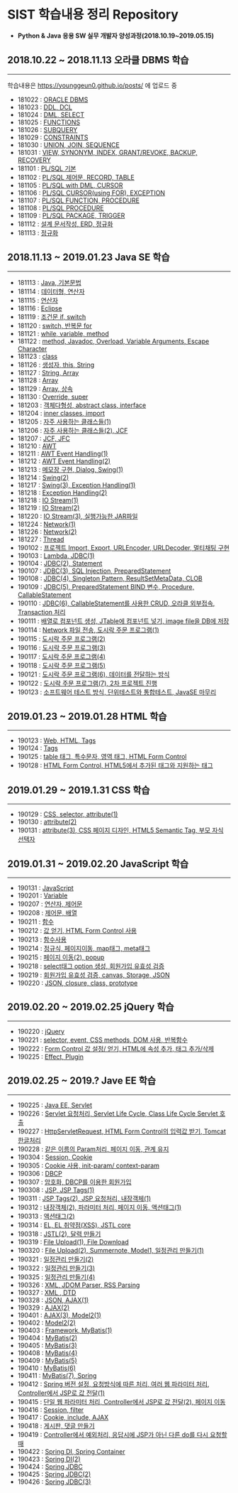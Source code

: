 # SIST 학습내용 정리 Repository

- **Python & Java 응용 SW 실무 개발자 양성과정(2018.10.19~2019.05.15)**

## 2018.10.22 ~ 2018.11.13    오라클 DBMS 학습

---

학습내용은 https://younggeun0.github.io/posts/ 에 업로드 중

- 181022 : [ORACLE DBMS](https://younggeun0.github.io/oracle-%EC%A0%95%EB%A6%AC-01/)
- 181023 : [DDL, DCL](https://younggeun0.github.io/oracle-%EC%A0%95%EB%A6%AC-02/)
- 181024 : [DML, SELECT](https://younggeun0.github.io/oracle-%EC%A0%95%EB%A6%AC-03/)
- 181025 : [FUNCTIONS](https://younggeun0.github.io/oracle-%EC%A0%95%EB%A6%AC-04/)
- 181026 : [SUBQUERY](https://younggeun0.github.io/oracle-%EC%A0%95%EB%A6%AC-05/)
- 181029 : [CONSTRAINTS](https://younggeun0.github.io/oracle-%EC%A0%95%EB%A6%AC-06/)
- 181030 : [UNION, JOIN, SEQUENCE](https://younggeun0.github.io/oracle-%EC%A0%95%EB%A6%AC-07/)
- 181031 : [VIEW, SYNONYM, INDEX, GRANT/REVOKE, BACKUP, RECOVERY](https://younggeun0.github.io/oracle-%EC%A0%95%EB%A6%AC-08/)
- 181101 : [PL/SQL 기본](https://younggeun0.github.io/oracle-%EC%A0%95%EB%A6%AC-09/)
- 181102 : [PL/SQL 제어문, RECORD, TABLE](https://younggeun0.github.io/oracle-%EC%A0%95%EB%A6%AC-10/)
- 181105 : [PL/SQL with DML, CURSOR](https://younggeun0.github.io/oracle-%EC%A0%95%EB%A6%AC-11/)
- 181106 : [PL/SQL CURSOR(using FOR), EXCEPTION](https://younggeun0.github.io/oracle-%EC%A0%95%EB%A6%AC-12/)
- 181107 : [PL/SQL FUNCTION, PROCEDURE](https://younggeun0.github.io/oracle-%EC%A0%95%EB%A6%AC-13/)
- 181108 : [PL/SQL PROCEDURE](https://younggeun0.github.io/oracle-%EC%A0%95%EB%A6%AC-14/)
- 181109 : [PL/SQL PACKAGE, TRIGGER](https://younggeun0.github.io/oracle-%EC%A0%95%EB%A6%AC-15/)
- 181112 : [설계 문서작성, ERD, 정규화](https://younggeun0.github.io/oracle-%EC%A0%95%EB%A6%AC-16/)
- 181113 : [정규화](https://younggeun0.github.io/oracle-%EC%A0%95%EB%A6%AC-17/)


## 2018.11.13 ~ 2019.01.23    Java SE 학습

---

- 181113 : [Java, 기본문법](https://younggeun0.github.io/java-%EC%A0%95%EB%A6%AC-01/)
- 181114 : [데이터형, 연산자](https://younggeun0.github.io/java-%EC%A0%95%EB%A6%AC-02/)
- 181115 : [연산자](https://younggeun0.github.io/java-%EC%A0%95%EB%A6%AC-03/)
- 181116 : [Eclipse](https://younggeun0.github.io/java-%EC%A0%95%EB%A6%AC-04/)
- 181119 : [조건문 if, switch](https://younggeun0.github.io/java-%EC%A0%95%EB%A6%AC-05/)
- 181120 : [switch, 반복문 for](https://younggeun0.github.io/java-%EC%A0%95%EB%A6%AC-06/)
- 181121 : [while, variable, method](https://younggeun0.github.io/java-%EC%A0%95%EB%A6%AC-07/)
- 181122 : [method, Javadoc, Overload, Variable Arguments, Escape Character](https://younggeun0.github.io/java-%EC%A0%95%EB%A6%AC-08/)
- 181123 : [class](https://younggeun0.github.io/java-%EC%A0%95%EB%A6%AC-09/)
- 181126 : [생성자, this, String](https://younggeun0.github.io/java-%EC%A0%95%EB%A6%AC-10/)
- 181127 : [String, Array](https://younggeun0.github.io/java-%EC%A0%95%EB%A6%AC-11/)
- 181128 : [Array](https://younggeun0.github.io/java-%EC%A0%95%EB%A6%AC-12/)
- 181129 : [Array, 상속](https://younggeun0.github.io/java-%EC%A0%95%EB%A6%AC-13/)
- 181130 : [Override, super](https://younggeun0.github.io/java-%EC%A0%95%EB%A6%AC-14/)
- 181203 : [객체다형성, abstract class, interface](https://younggeun0.github.io/java-%EC%A0%95%EB%A6%AC-15/)
- 181204 : [inner classes, import](https://younggeun0.github.io/java-%EC%A0%95%EB%A6%AC-16/)
- 181205 : [자주 사용하는 클래스들(1)](https://younggeun0.github.io/java-%EC%A0%95%EB%A6%AC-17/)
- 181206 : [자주 사용하는 클래스들(2), JCF](https://younggeun0.github.io/java-%EC%A0%95%EB%A6%AC-18/)
- 181207 : [JCF, JFC](https://younggeun0.github.io/java-%EC%A0%95%EB%A6%AC-19/)
- 181210 : [AWT](https://younggeun0.github.io/java-%EC%A0%95%EB%A6%AC-20/)
- 181211 : [AWT Event Handling(1)](https://younggeun0.github.io/java-%EC%A0%95%EB%A6%AC-21/)
- 181212 : [AWT Event Handling(2)](https://younggeun0.github.io/java-%EC%A0%95%EB%A6%AC-22/)
- 181213 : [메모장 구현, Dialog, Swing(1)](https://younggeun0.github.io/java-%EC%A0%95%EB%A6%AC-23/)
- 181214 : [Swing(2)](https://younggeun0.github.io/java-%EC%A0%95%EB%A6%AC-24/)
- 181217 : [Swing(3), Exception Handling(1)](https://younggeun0.github.io/java-%EC%A0%95%EB%A6%AC-25/)
- 181218 : [Exception Handling(2)](https://younggeun0.github.io/java-%EC%A0%95%EB%A6%AC-26/)
- 181218 : [IO Stream(1)](https://younggeun0.github.io/java-%EC%A0%95%EB%A6%AC-27/)
- 181219 : [IO Stream(2)](https://younggeun0.github.io/java-%EC%A0%95%EB%A6%AC-28/)
- 181220 : [IO Stream(3), 실행가능한 JAR파일 ](https://younggeun0.github.io/java-%EC%A0%95%EB%A6%AC-29/)
- 181224 : [Network(1)](https://younggeun0.github.io/java-%EC%A0%95%EB%A6%AC-30/)
- 181226 : [Network(2)](https://younggeun0.github.io/java-%EC%A0%95%EB%A6%AC-31/)
- 181227 : [Thread](https://younggeun0.github.io/java-%EC%A0%95%EB%A6%AC-32/)
- 190102 : [프로젝트 Import, Export, URLEncoder, URLDecoder, 멀티채팅 구현](https://younggeun0.github.io/java-%EC%A0%95%EB%A6%AC-33/)
- 190103 : [Lambda, JDBC(1)](https://younggeun0.github.io/java-%EC%A0%95%EB%A6%AC-34/)
- 190104 : [JDBC(2), Statement](https://younggeun0.github.io/java-%EC%A0%95%EB%A6%AC-35/)
- 190107 : [JDBC(3), SQL Injection, PreparedStatement](https://younggeun0.github.io/java-%EC%A0%95%EB%A6%AC-36/)
- 190108 : [JDBC(4), Singleton Pattern, ResultSetMetaData, CLOB](https://younggeun0.github.io/java-%EC%A0%95%EB%A6%AC-37/)
- 190109 : [JDBC(5), PreparedStatement BIND 변수, Procedure, CallableStatement](https://younggeun0.github.io/java-%EC%A0%95%EB%A6%AC-38/)
- 190110 : [JDBC(6), CallableStatement를 사용한 CRUD, 오라클 외부접속, Transaction 처리](https://younggeun0.github.io/java-%EC%A0%95%EB%A6%AC-39/)
- 190111 : [배열로 컴포넌트 생성, JTable에 컴포넌트 넣기, image file을 DB에 저장](https://younggeun0.github.io/java-%EC%A0%95%EB%A6%AC-40/)
- 190114 : [Network 파일 전송, 도시락 주문 프로그램(1)](https://younggeun0.github.io/java-%EC%A0%95%EB%A6%AC-41/)
- 190115 : [도시락 주문 프로그램(2)](https://younggeun0.github.io/java-%EC%A0%95%EB%A6%AC-42/)
- 190116 : [도시락 주문 프로그램(3)](https://younggeun0.github.io/java-%EC%A0%95%EB%A6%AC-43/)
- 190117 : [도시락 주문 프로그램(4)](https://younggeun0.github.io/java-%EC%A0%95%EB%A6%AC-44/)
- 190118 : [도시락 주문 프로그램(5)](https://younggeun0.github.io/java-%EC%A0%95%EB%A6%AC-45/)
- 190121 : [도시락 주문 프로그램(6), 데이터를 전달하는 방식](https://younggeun0.github.io/java-%EC%A0%95%EB%A6%AC-46/)
- 190122 : [도시락 주문 프로그램(7), 2차 프로젝트 진행](https://younggeun0.github.io/java-%EC%A0%95%EB%A6%AC-47/)
- 190123 : [소프트웨어 테스트 방식, 단위테스트와 통합테스트, JavaSE 마무리](https://younggeun0.github.io/java-%EC%A0%95%EB%A6%AC-48/)

## 2019.01.23 ~ 2019.01.28    HTML 학습

---

- 190123 : [Web, HTML, Tags](https://younggeun0.github.io/HTML-%EC%A0%95%EB%A6%AC-01/)
- 190124 : [Tags](https://younggeun0.github.io/HTML-%EC%A0%95%EB%A6%AC-02/)
- 190125 : [table 태그, 특수문자, 영역 태그, HTML Form Control](https://younggeun0.github.io/HTML-%EC%A0%95%EB%A6%AC-03/)
- 190128 : [HTML Form Control, HTML5에서 추가된 태그와 지원하는 태그](https://younggeun0.github.io/HTML-%EC%A0%95%EB%A6%AC-04/)

## 2019.01.29 ~ 2019.1.31    CSS 학습

---

- 190129 : [CSS, selector, attribute(1)](https://younggeun0.github.io/CSS-%EC%A0%95%EB%A6%AC-01/)
- 190130 : [attribute(2)](https://younggeun0.github.io/CSS-%EC%A0%95%EB%A6%AC-02/)
- 190131 : [attribute(3), CSS 페이지 디자인, HTML5 Semantic Tag, 부모 자식 선택자](https://younggeun0.github.io/CSS-%EC%A0%95%EB%A6%AC-03/)


## 2019.01.31 ~ 2019.02.20    JavaScript 학습

---

- 190131 : [JavaScript](https://younggeun0.github.io/JS-%EC%A0%95%EB%A6%AC-01/)
- 190201 : [Variable](https://younggeun0.github.io/JS-%EC%A0%95%EB%A6%AC-02/)
- 190207 : [연산자, 제어문](https://younggeun0.github.io/JS-%EC%A0%95%EB%A6%AC-03/)
- 190208 : [제어문, 배열](https://younggeun0.github.io/JS-%EC%A0%95%EB%A6%AC-04/)
- 190211 : [함수](https://younggeun0.github.io/JS-%EC%A0%95%EB%A6%AC-05/)
- 190212 : [값 얻기, HTML Form Control 사용](https://younggeun0.github.io/JS-%EC%A0%95%EB%A6%AC-06/)
- 190213 : [함수사용](https://younggeun0.github.io/JS-%EC%A0%95%EB%A6%AC-07/)
- 190214 : [정규식, 페이지이동, map태그, meta태그](https://younggeun0.github.io/JS-%EC%A0%95%EB%A6%AC-08/)
- 190215 : [페이지 이동(2), popup](https://younggeun0.github.io/JS-%EC%A0%95%EB%A6%AC-09/)
- 190218 : [select태그 option 생성, 회원가입 유효성 검증](https://younggeun0.github.io/JS-%EC%A0%95%EB%A6%AC-10/)
- 190219 : [회원가입 유효성 검증, canvas, Storage, JSON](https://younggeun0.github.io/JS-%EC%A0%95%EB%A6%AC-10/)
- 190220 : [JSON, closure, class, prototype](https://younggeun0.github.io/JS-%EC%A0%95%EB%A6%AC-10/)


## 2019.02.20 ~ 2019.02.25    jQuery 학습

---

- 190220 : [jQuery](https://younggeun0.github.io/jQuery-%EC%A0%95%EB%A6%AC-01/)
- 190221 : [selector, event, CSS methods, DOM 사용, 반복함수](https://younggeun0.github.io/jQuery-%EC%A0%95%EB%A6%AC-02/)
- 190222 : [Form Control 값 설정/ 얻기, HTML에 속성 추가, 태그 추가/삭제](https://younggeun0.github.io/jQuery-%EC%A0%95%EB%A6%AC-03/)
- 190225 : [Effect, Plugin](https://younggeun0.github.io/jQuery-%EC%A0%95%EB%A6%AC-04/)

## 2019.02.25 ~ 2019.?    Jave EE 학습

---

- 190225 : [Java EE, Servlet](https://younggeun0.github.io/JavaEE-%EC%A0%95%EB%A6%AC-01/)
- 190226 : [Servlet 요청처리, Servlet Life Cycle, Class Life Cycle Servlet 호출](https://younggeun0.github.io/JavaEE-%EC%A0%95%EB%A6%AC-02/)
- 190227 : [HttpServletRequest, HTML Form Control의 입력값 받기, Tomcat 한글처리](https://younggeun0.github.io/JavaEE-%EC%A0%95%EB%A6%AC-03/)
- 190228 : [같은 이름의 Param처리, 페이지 이동, 관계 유지](https://younggeun0.github.io/JavaEE-%EC%A0%95%EB%A6%AC-04/)
- 190304 : [Session, Cookie](https://younggeun0.github.io/JavaEE-%EC%A0%95%EB%A6%AC-05/)
- 190305 : [Cookie 사용, init-param/ context-param](https://younggeun0.github.io/JavaEE-%EC%A0%95%EB%A6%AC-06/)
- 190306 : [DBCP](https://younggeun0.github.io/JavaEE-%EC%A0%95%EB%A6%AC-07/)
- 190307 : [암호화, DBCP를 이용한 회원가입](https://younggeun0.github.io/JavaEE-%EC%A0%95%EB%A6%AC-08/)
- 190308 : [JSP, JSP Tags(1)](https://younggeun0.github.io/JavaEE-%EC%A0%95%EB%A6%AC-09/)
- 190311 : [JSP Tags(2), JSP 요청처리, 내장객체(1)](https://younggeun0.github.io/JavaEE-%EC%A0%95%EB%A6%AC-10/)
- 190312 : [내장객체(2), 파라미터 처리, 페이지 이동, 액션태그(1)](https://younggeun0.github.io/JavaEE-%EC%A0%95%EB%A6%AC-11/)
- 190313 : [액션태그(2)](https://younggeun0.github.io/JavaEE-%EC%A0%95%EB%A6%AC-12/)
- 190314 : [EL, EL 취약점(XSS), JSTL core](https://younggeun0.github.io/JavaEE-%EC%A0%95%EB%A6%AC-13/)
- 190318 : [JSTL(2), 달력 만들기](https://younggeun0.github.io/JavaEE-%EC%A0%95%EB%A6%AC-14/)
- 190319 : [File Upload(1), File Download](https://younggeun0.github.io/JavaEE-%EC%A0%95%EB%A6%AC-15/)
- 190320 : [File Upload(2), Summernote, Model1, 일정관리 만들기(1)](https://younggeun0.github.io/JavaEE-%EC%A0%95%EB%A6%AC-16/)
- 190321 : [일정관리 만들기(2)](https://younggeun0.github.io/JavaEE-%EC%A0%95%EB%A6%AC-17/)
- 190322 : [일정관리 만들기(3)](https://younggeun0.github.io/JavaEE-%EC%A0%95%EB%A6%AC-18/)
- 190325 : [일정관리 만들기(4)](https://younggeun0.github.io/JavaEE-%EC%A0%95%EB%A6%AC-19/)
- 190326 : [XML, JDOM Parser, RSS Parsing](https://younggeun0.github.io/JavaEE-%EC%A0%95%EB%A6%AC-20/)
- 190327 : [XML , DTD](https://younggeun0.github.io/JavaEE-%EC%A0%95%EB%A6%AC-21/)
- 190328 : [JSON, AJAX(1)](https://younggeun0.github.io/JavaEE-%EC%A0%95%EB%A6%AC-22/)
- 190329 : [AJAX(2)](https://younggeun0.github.io/JavaEE-%EC%A0%95%EB%A6%AC-23/)
- 190401 : [AJAX(3), Model2(1)](https://younggeun0.github.io/JavaEE-%EC%A0%95%EB%A6%AC-24/)
- 190402 : [Model2(2)](https://younggeun0.github.io/JavaEE-%EC%A0%95%EB%A6%AC-25/)
- 190403 : [Framework, MyBatis(1)](https://younggeun0.github.io/JavaEE-%EC%A0%95%EB%A6%AC-26/)
- 190404 : [MyBatis(2)](https://younggeun0.github.io/JavaEE-%EC%A0%95%EB%A6%AC-27/)
- 190405 : [MyBatis(3)](https://younggeun0.github.io/JavaEE-%EC%A0%95%EB%A6%AC-28/)
- 190408 : [MyBatis(4)](https://younggeun0.github.io/JavaEE-%EC%A0%95%EB%A6%AC-29/)
- 190409 : [MyBatis(5)](https://younggeun0.github.io/JavaEE-%EC%A0%95%EB%A6%AC-30/)
- 190410 : [MyBatis(6)](https://younggeun0.github.io/JavaEE-%EC%A0%95%EB%A6%AC-31/)
- 190411 : [MyBatis(7), Spring](https://younggeun0.github.io/JavaEE-%EC%A0%95%EB%A6%AC-32/)
- 190412 : [Spring 버전 설정, 요청방식에 따른 처리, 여러 웹 파라미터 처리, Controller에서 JSP로 값 전달(1)](https://younggeun0.github.io/JavaEE-%EC%A0%95%EB%A6%AC-33/)
- 190415 : [단일 웹 파라미터 처리, Controller에서 JSP로 값 전달(2), 페이지 이동](https://younggeun0.github.io/JavaEE-%EC%A0%95%EB%A6%AC-34/)
- 190416 : [Session, filter](https://younggeun0.github.io/JavaEE-%EC%A0%95%EB%A6%AC-35/)
- 190417 : [Cookie, include, AJAX](https://younggeun0.github.io/JavaEE-%EC%A0%95%EB%A6%AC-36/)
- 190418 : [게시판, 댓글 만들기](https://younggeun0.github.io/JavaEE-%EC%A0%95%EB%A6%AC-37/)
- 190419 : [Controller에서 예외처리, 응답시에 JSP가 아닌 다른 do를 다시 요청할 때](https://younggeun0.github.io/JavaEE-%EC%A0%95%EB%A6%AC-38/)
- 190422 : [Spring DI, Spring Container](https://younggeun0.github.io/JavaEE-%EC%A0%95%EB%A6%AC-39/)
- 190423 : [Spring DI(2)](https://younggeun0.github.io/JavaEE-%EC%A0%95%EB%A6%AC-40/)
- 190424 : [Spring JDBC](https://younggeun0.github.io/JavaEE-%EC%A0%95%EB%A6%AC-41/)
- 190425 : [Spring JDBC(2)](https://younggeun0.github.io/JavaEE-%EC%A0%95%EB%A6%AC-42/)
- 190426 : [Spring JDBC(3)](https://younggeun0.github.io/JavaEE-%EC%A0%95%EB%A6%AC-43/)

